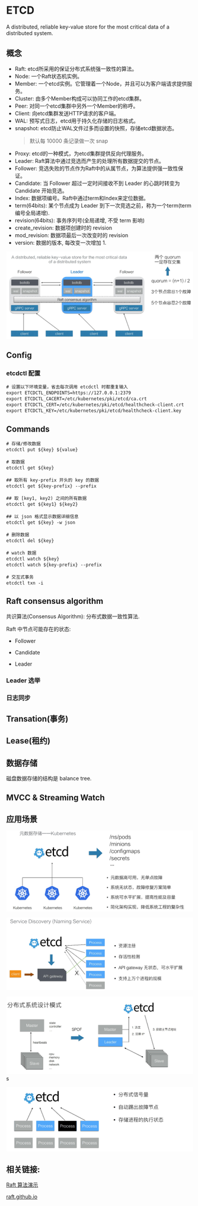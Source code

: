 # ETCD

A distributed, reliable key-value store for the most critical data of a distributed system.

## 概念

- Raft: etcd所采用的保证分布式系统强一致性的算法。
- Node: 一个Raft状态机实例。
- Member:  一个etcd实例。它管理着一个Node，并且可以为客户端请求提供服务。
- Cluster: 由多个Member构成可以协同工作的etcd集群。
- Peer: 对同一个etcd集群中另外一个Member的称呼。
- Client:  向etcd集群发送HTTP请求的客户端。
- WAL: 预写式日志，etcd用于持久化存储的日志格式。
- snapshot: etcd防止WAL文件过多而设置的快照，存储etcd数据状态。
  > 默认每 10000 条记录做一次 snap
- Proxy: etcd的一种模式，为etcd集群提供反向代理服务。
- Leader: Raft算法中通过竞选而产生的处理所有数据提交的节点。
- Follower: 竞选失败的节点作为Raft中的从属节点，为算法提供强一致性保证。
- Candidate: 当 Follower 超过一定时间接收不到 Leader 的心跳时转变为 Candidate 开始竞选。
- Index: 数据项编号。Raft中通过term和Index来定位数据。
- term(64bits): 某个节点成为 Leader 到下一次竞选之前，称为一个term(term 编号全局递增).
- revision(64bits): 事务序列号(全局递增, 不受 term 影响)
- create_revision: 数据项创建时的 revision
- mod_revision: 数据项最后一次改变时的 revision
- version: 数据的版本, 每改变一次增加 1.

![etcd 架构](./images/etcd_mechanism.png)

## Config

### etcdctl 配置

```shell
# 设置以下环境变量，省去每次调用 etcdctl 时都重复输入
export ETCDCTL_ENDPOINTS=https://127.0.0.1:2379
export ETCDCTL_CACERT=/etc/kubernetes/pki/etcd/ca.crt
export ETCDCTL_CERT=/etc/kubernetes/pki/etcd/healthcheck-client.crt
export ETCDCTL_KEY=/etc/kubernetes/pki/etcd/healthcheck-client.key
```

## Commands

```shell
# 存储/修改数据
etcdctl put ${key} ${value}

# 取数据
etcdctl get ${key}

## 取所有 key-prefix 开头的 key 的数据
etcdctl get ${key-prefix} --prefix

## 取 [key1, key2) 之间的所有数据
etcdctl get ${key1} ${key2}

## 以 json 格式显示数据详细信息
etcdctl get ${key} -w json

# 删除数据
etcdctl del ${key}

# watch 数据
etcdctl watch ${key}
etcdctl watch ${key-prefix} --prefix

# 交互式事务
etcdctl txn -i
```

## Raft consensus algorithm

共识算法(Consensus Algorithm): 分布式数据一致性算法.

Raft 中节点可能存在的状态:

- Follower

- Candidate

- Leader

### Leader 选举

### 日志同步

## Transation(事务)

## Lease(租约)

## 数据存储

磁盘数据存储的结构是 balance tree.

## MVCC & Streaming Watch

## 应用场景

![元数据存储](./images/etcd_meta.png)

![服务发现, 负载均衡](./images/etcd_svc.png)

![集群选主](./images/etcd_leader.png)s

![配置分发](./images/etcd_conf.png)

## 相关链接:

[Raft 算法演示](http://thesecretlivesofdata.com/raft)

[raft.github.io](https://raft.github.io/)